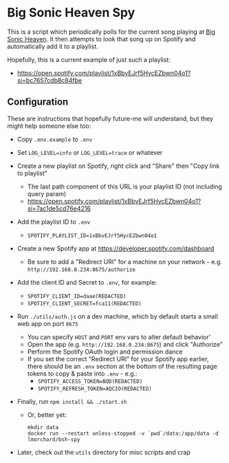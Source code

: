# Big Sonic Heaven Spy

This is a script which periodically polls for the current song playing at
[Big Sonic Heaven](https://bigsonicheaven.com). It then attempts to look
that song up on Spotify and automatically add it to a playlist.

Hopefully, this is a current example of just such a playlist:
- https://open.spotify.com/playlist/1xBbvEJrf5HycEZbwn04o1?si=bc7657cdb8c84fbe

## Configuration

These are instructions that hopefully future-me will understand, but they might help someone else too:

- Copy `.env.example` to `.env`

- Set `LOG_LEVEL=info` or `LOG_LEVEL=trace` or whatever

- Create a new playlist on Spotify, right click and "Share" then "Copy link to playlist"
  - The last path component of this URL is your playlist ID (not including query param)
  - https://open.spotify.com/playlist/1xBbvEJrf5HycEZbwn04o1?si=7ac1de5cd76e4216

- Add the playlist ID to `.env`
  - `SPOTIFY_PLAYLIST_ID=1xBbvEJrf5HycEZbwn04o1`

- Create a new Spotify app at https://developer.spotify.com/dashboard
  - Be sure to add a "Redirect URI" for a machine on your network - e.g. `http://192.168.0.234:8675/authorize`

- Add the client ID and Secret to `.env`, for example:
  - `SPOTIFY_CLIENT_ID=daae(REDACTED)`
  - `SPOTIFY_CLIENT_SECRET=fca11(REDACTED)`

- Run `./utils/auth.js` on a dev machine, which by default starts a small web app on port `8675`
  - You can specify `HOST` and `PORT` env vars to alter default behavior'
  - Open the app (e.g. `http://192.168.0.234:8675`) and click "Authorize"
  - Perform the Spotify OAuth login and permission dance
  - If you set the correct "Redirect URI" for your Spotify app earlier, there should be an `.env` section at the bottom of the resulting page tokens to copy & paste into `.env` - e.g.:
    - `SPOTIFY_ACCESS_TOKEN=BQD(REDACTED)`
    - `SPOTIFY_REFRESH_TOKEN=AQCIO(REDACTED)`

- Finally, run `npm install && ./start.sh`
  - Or, better yet:
    ```
    mkdir data
    docker run --restart unless-stopped -v `pwd`/data:/app/data -d lmorchard/bsh-spy
    ```

- Later, check out the `utils` directory for misc scripts and crap
